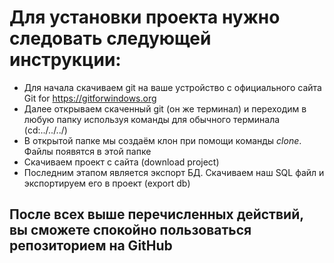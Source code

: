 # Для установки проекта нужно следовать следующей инструкции:
* Для начала скачиваем git на ваше устройство с официального сайта Git for https://gitforwindows.org
* Далее открываем скаченный git (он же терминал) и переходим в любую папку используя команды для обычного терминала (cd:../../../)
* В открытой папке мы создаём клон при помощи команды _clone_. Файлы появятся в этой папке
* Скачиваем проект с сайта (download project)
* Последним этапом является экспорт БД. Скачиваем наш SQL файл и экспортируем его в проект (export db)

## После всех выше перечисленных действий, вы сможете спокойно пользоваться репозиторием на GitHub
